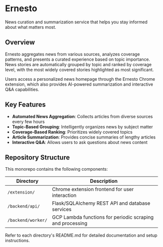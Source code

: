 # Ernesto

News curation and summarization service that helps you stay informed about what matters most.

## Overview

Ernesto aggregates news from various sources, analyzes coverage patterns, and presents a curated experience based on topic importance. News stories are automatically grouped by topic and ranked by coverage level, with the most widely covered stories highlighted as most significant.

Users access a personalized news homepage through the Ernesto Chrome extension, which also provides AI-powered summarization and interactive Q&A capabilities.

## Key Features

- **Automated News Aggregation**: Collects articles from diverse sources every few hours
- **Topic-Based Grouping**: Intelligently organizes news by subject matter
- **Coverage-Based Ranking**: Prioritizes widely covered topics
- **Article Summarization**: Provides concise summaries of lengthy articles
- **Interactive Q&A**: Allows users to ask questions about news content

## Repository Structure

This monorepo contains the following components:

| Directory             | Description 
|-----------------------|-----------------------------------------------------------
| `/extension/`         | Chrome extension frontend for user interaction 
| `/backend/api/`       | Flask/SQLAlchemy REST API and database services
| `/backend/worker/`    | GCP Lambda functions for periodic scraping and processing

Refer to each directory's README.md for detailed documentation and setup instructions.

